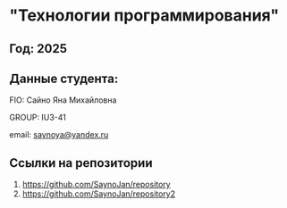 # "Технологии программирования"
## Год: 2025

## Данные студента:

FIO: Сайно Яна Михайловна

GROUP: IU3-41

email: saynoya@yandex.ru

## Ссылки на репозитории



1. https://github.com/SaynoJan/repository
2. https://github.com/SaynoJan/repository2
